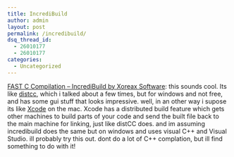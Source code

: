 ```yaml
---
title: IncrediBuild
author: admin
layout: post
permalink: /incredibuild/
dsq_thread_id:
  - 26010177
  - 26010177
categories:
  - Uncategorized
---
```

[FAST C Compilation &#8211; IncrediBuild by Xoreax Software][1]: this sounds cool. Its like [distcc][2], which i talked about a few times, but for windows and not free, and has some gui stuff that looks impressive. well, in an other way i supose its like [Xcode][3] on the mac. Xcode has a distributed build feature which gets other machines to build parts of your code and send the built file back to the main machine for linking, just like distCC does. and im assuming incredibuild does the same but on windows and uses visual C++ and Visual Studio. ill probably try this out. dont do a lot of C++ complation, but ill find something to do with it!

 [1]: http://www.xoreax.com/main.htm
 [2]: http://blog.lotas-smartman.net/?s=distcc
 [3]: http://www.apple.com/macosx/features/xcode/